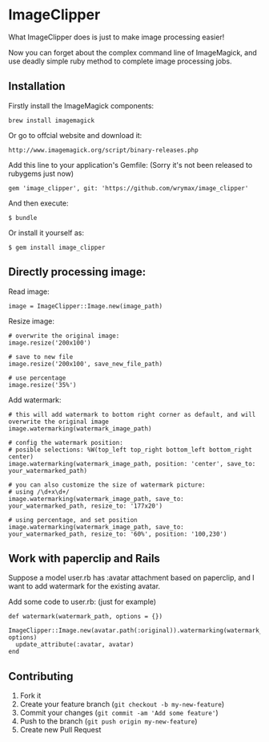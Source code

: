 # ImageClipper

What ImageClipper does is just to make image processing easier! 

Now you can forget about the complex command line of ImageMagick, and use deadly simple ruby method to complete image processing jobs.

## Installation

Firstly install the ImageMagick components:

    brew install imagemagick

Or go to offcial website and download it:

    http://www.imagemagick.org/script/binary-releases.php

Add this line to your application's Gemfile: (Sorry it's not been released to rubygems just now)

    gem 'image_clipper', git: 'https://github.com/wrymax/image_clipper'

And then execute:

    $ bundle

Or install it yourself as:

    $ gem install image_clipper

## Directly processing image:

Read image:

    image = ImageClipper::Image.new(image_path)
    
Resize image:

    # overwrite the original image:
    image.resize('200x100')
    
    # save to new file
    image.resize('200x100', save_new_file_path)
    
    # use percentage
    image.resize('35%')

Add watermark:

    # this will add watermark to bottom right corner as default, and will overwrite the original image
    image.watermarking(watermark_image_path)

    # config the watermark position:
    # posible selections: %W(top_left top_right bottom_left bottom_right center)
    image.watermarking(watermark_image_path, position: 'center', save_to: your_watermarked_path)

    # you can also customize the size of watermark picture:
    # using /\d+x\d+/
    image.watermarking(watermark_image_path, save_to: your_watermarked_path, resize_to: '177x20')

    # using percentage, and set position
    image.watermarking(watermark_image_path, save_to: your_watermarked_path, resize_to: '60%', position: '100,230')

## Work with paperclip and Rails

Suppose a model user.rb has :avatar attachment based on paperclip, and I want to add watermark for the existing avatar.

Add some code to user.rb: (just for example)

    def watermark(watermark_path, options = {})
      ImageClipper::Image.new(avatar.path(:original)).watermarking(watermark_path, options)
      update_attribute(:avatar, avatar)
    end


## Contributing

1. Fork it
2. Create your feature branch (`git checkout -b my-new-feature`)
3. Commit your changes (`git commit -am 'Add some feature'`)
4. Push to the branch (`git push origin my-new-feature`)
5. Create new Pull Request
